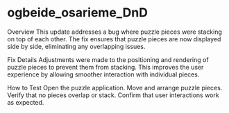 # ogbeide_osarieme_DnD

Overview
This update addresses a bug where puzzle pieces were stacking on top of each other. The fix ensures that puzzle pieces are now displayed side by side, eliminating any overlapping issues.

Fix Details
Adjustments were made to the positioning and rendering of puzzle pieces to prevent them from stacking. This improves the user experience by allowing smoother interaction with individual pieces.

How to Test
Open the puzzle application.
Move and arrange puzzle pieces.
Verify that no pieces overlap or stack.
Confirm that user interactions work as expected.
